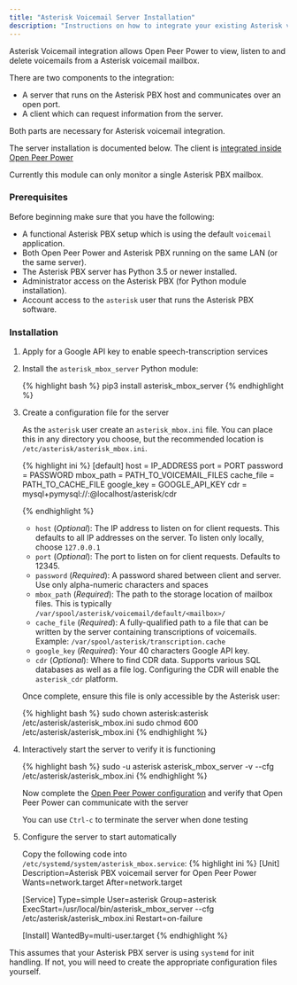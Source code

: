 ```yaml
---
title: "Asterisk Voicemail Server Installation"
description: "Instructions on how to integrate your existing Asterisk voicemail within Open Peer Power."
---
```


Asterisk Voicemail integration allows Open Peer Power to view, listen to and delete voicemails from a Asterisk voicemail mailbox.

There are two components to the integration:

- A server that runs on the Asterisk PBX host and communicates over an open port.
- A client which can request information from the server.

Both parts are necessary for Asterisk voicemail integration.

The server installation is documented below. The client is [integrated inside Open Peer Power](/integrations/asterisk_mbox)

<div class='note'>
Currently this module can only monitor a single Asterisk PBX mailbox.
</div>

### Prerequisites

Before beginning make sure that you have the following:

- A functional Asterisk PBX setup which is using the default `voicemail` application.
- Both Open Peer Power and Asterisk PBX running on the same LAN (or the same server).
- The Asterisk PBX server has Python 3.5 or newer installed.
- Administrator access on the Asterisk PBX (for Python module installation).
- Account access to the `asterisk` user that runs the Asterisk PBX software.

### Installation

1. Apply for a Google API key to enable speech-transcription services

2. Install the `asterisk_mbox_server` Python module:

   {% highlight bash %}
   pip3 install asterisk_mbox_server
   {% endhighlight %}

3. Create a configuration file for the server

   As the `asterisk` user create an `asterisk_mbox.ini` file. You can place this in any directory you choose, but the recommended location is `/etc/asterisk/asterisk_mbox.ini`.

   {% highlight ini %}
   [default]
   host = IP_ADDRESS 
   port = PORT
   password = PASSWORD
   mbox_path = PATH_TO_VOICEMAIL_FILES
   cache_file = PATH_TO_CACHE_FILE
   google_key = GOOGLE_API_KEY
   cdr = mysql+pymysql://<mysql-user>:<mysql-password>@localhost/asterisk/cdr

   {% endhighlight %}

   - `host` (*Optional*): The IP address to listen on for client requests. This defaults to all IP addresses on the server. To listen only locally, choose `127.0.0.1`
   - `port` (*Optional*): The port to listen on for client requests. Defaults to 12345.
   - `password` (*Required*): A password shared between client and server.  Use only alpha-numeric characters and spaces
   - `mbox_path` (*Required*): The path to the storage location of mailbox files. This is typically `/var/spool/asterisk/voicemail/default/<mailbox>/`
   - `cache_file` (*Required*): A fully-qualified path to a file that can be written by the server containing transcriptions of voicemails. Example: `/var/spool/asterisk/transcription.cache`
   - `google_key` (*Required*): Your 40 characters Google API key.
   - `cdr` (*Optional*): Where to find CDR data. Supports various SQL databases as well as a file log.  Configuring the CDR will enable the `asterisk_cdr` platform.

   Once complete, ensure this file is only accessible by the Asterisk user:

   {% highlight bash %}
   sudo chown asterisk:asterisk /etc/asterisk/asterisk_mbox.ini
   sudo chmod 600 /etc/asterisk/asterisk_mbox.ini
   {% endhighlight %}

4. Interactively start the server to verify it is functioning

   {% highlight bash %}
   sudo -u asterisk asterisk_mbox_server -v --cfg /etc/asterisk/asterisk_mbox.ini
   {% endhighlight %}

   Now complete the [ Open Peer Power configuration](/integrations/asterisk_mbox) and verify that Open Peer Power can communicate with the server

   You can use `Ctrl-c` to terminate the server when done testing

5. Configure the server to start automatically

   Copy the following code into `/etc/systemd/system/asterisk_mbox.service`:
   {% highlight ini %}
   [Unit]
   Description=Asterisk PBX voicemail server for Open Peer Power
   Wants=network.target
   After=network.target

   [Service]
   Type=simple
   User=asterisk
   Group=asterisk
   ExecStart=/usr/local/bin/asterisk_mbox_server --cfg /etc/asterisk/asterisk_mbox.ini
   Restart=on-failure

   [Install]
   WantedBy=multi-user.target
   {% endhighlight %}

<div class='note'>

This assumes that your Asterisk PBX server is using `systemd` for init handling. If not, you will need to create the appropriate configuration files yourself.

</div>
